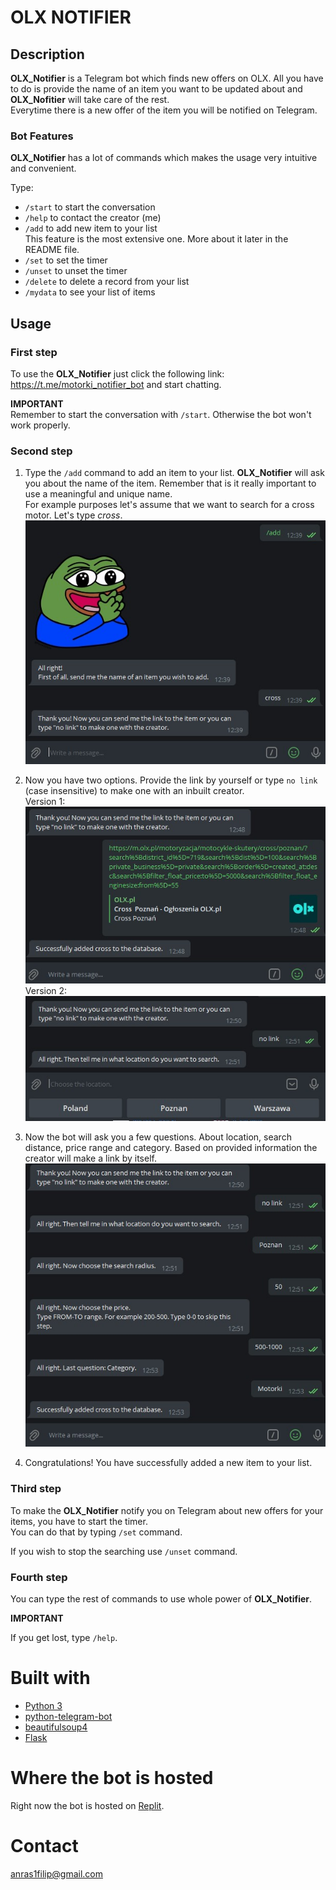 # OLX NOTIFIER

## Description

**OLX_Notifier** is a Telegram bot which finds new offers on OLX. All you have to do is provide the name of an item you
want to be updated about and **OLX_Nofitier** will take care of the rest. \
Everytime there is a new offer of the item you will be notified on Telegram.

### Bot Features

**OLX_Notifier** has a lot of commands which makes the usage very intuitive and convenient.

Type:

- `/start` to start the conversation
- `/help` to contact the creator (me)
- `/add` to add new item to your list \
  This feature is the most extensive one. More about it later in the README file.
- `/set` to set the timer
- `/unset` to unset the timer
- `/delete` to delete a record from your list
- `/mydata` to see your list of items

## Usage

### First step

To use the **OLX_Notifier** just click the following link: https://t.me/motorki_notifier_bot and start chatting.

**IMPORTANT** \
Remember to start the conversation with `/start`. Otherwise the bot won't work properly.

### Second step

1. Type the `/add` command to add an item to your list.
**OLX_Notifier** will ask you about the name of the item. Remember that is it really important to use a meaningful and unique name. \
For example purposes let's assume that we want to search for a cross motor.
Let's type *cross*.
![/add picture](images/add.jpg)
2. Now you have two options. Provide the link by yourself or type `no link` (case insensitive) to make one with an inbuilt creator. \
Version 1: \
![/add_link_manually](images/add_link_manually.jpg)
Version 2: \
![/add_no_link](images/add_no_link.jpg)

3. Now the bot will ask you a few questions. About location, search distance, price range and category. Based on provided information the creator will make a link by itself.
![/add_conversation](images/add_conversation.jpg)

4. Congratulations! You have successfully added a new item to your list.

### Third step

To make the **OLX_Notifier** notify you on Telegram about new offers for your items, you have to start the timer. \
You can do that by typing `/set` command.

If you wish to stop the searching use `/unset` command.

### Fourth step

You can type the rest of commands to use whole power of **OLX_Notifier**.

**IMPORTANT**

If you get lost, type `/help`.

# Built with

* [Python 3](https://www.python.org/)
* [python-telegram-bot](https://github.com/python-telegram-bot/python-telegram-bot)
* [beautifulsoup4](https://www.crummy.com/software/BeautifulSoup/bs4/doc/)
* [Flask](https://flask.palletsprojects.com/en/2.0.x/)

# Where the bot is hosted

Right now the bot is hosted on [Replit](https://replit.com/~).

# Contact

anras1filip@gmail.com

